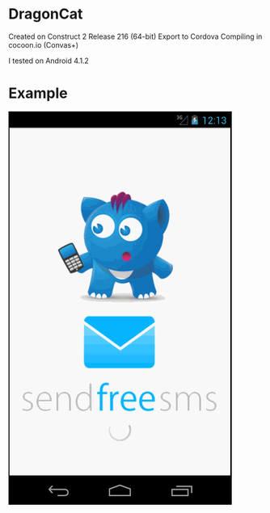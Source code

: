# DragonCat
Created on Construct 2 Release 216 (64-bit)
Export to Cordova
Compiling in cocoon.io (Convas+)

I tested on Android 4.1.2

Example
============
<img src="https://github.com/Litvinenko-Anton/ListViewSendSMS/blob/master/ListViewSendSMS_GIF.gif"/>